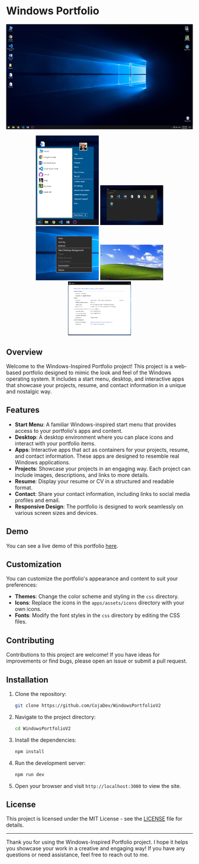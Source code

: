# Windows Portfolio

![Windows Portfolio](screenshot.png)

<p align="center">
  <img src="Screenshot_2.png" alt="Screenshot 2" width="170">
  <img src="Screenshot_3.png" alt="Screenshot 3" width="170">
  <img src="Screenshot_4.png" alt="Screenshot 4" width="170">
  <img src="Screenshot_5.png" alt="Screenshot 5" width="170">
  <img src="Screenshot_6.png" alt="Screenshot 6" width="170">
</p>

## Overview

Welcome to the Windows-Inspired Portfolio project! This project is a web-based portfolio designed to mimic the look and feel of the Windows operating system. It includes a start menu, desktop, and interactive apps that showcase your projects, resume, and contact information in a unique and nostalgic way.

## Features

- **Start Menu**: A familiar Windows-inspired start menu that provides access to your portfolio's apps and content.
- **Desktop**: A desktop environment where you can place icons and interact with your portfolio items.
- **Apps**: Interactive apps that act as containers for your projects, resume, and contact information. These apps are designed to resemble real Windows applications.
- **Projects**: Showcase your projects in an engaging way. Each project can include images, descriptions, and links to more details.
- **Resume**: Display your resume or CV in a structured and readable format.
- **Contact**: Share your contact information, including links to social media profiles and email.
- **Responsive Design**: The portfolio is designed to work seamlessly on various screen sizes and devices.

## Demo

You can see a live demo of this portfolio [here](https://windows-portfolio-v2.vercel.app/).

## Customization

You can customize the portfolio's appearance and content to suit your preferences:

- **Themes**: Change the color scheme and styling in the `css` directory.
- **Icons**: Replace the icons in the `apps/assets/icons` directory with your own icons.
- **Fonts**: Modify the font styles in the `css` directory by editing the CSS files.

## Contributing

Contributions to this project are welcome! If you have ideas for improvements or find bugs, please open an issue or submit a pull request.

## Installation

1. Clone the repository:
    ```sh
    git clone https://github.com/CojaDev/WindowsPortfolioV2
    ```

2. Navigate to the project directory:
    ```sh
    cd WindowsPortfolioV2
    ```

3. Install the dependencies:
    ```sh
    npm install
    ```

4. Run the development server:
    ```sh
    npm run dev
    ```

5. Open your browser and visit `http://localhost:3000` to view the site.
   
## License

This project is licensed under the MIT License - see the [LICENSE](LICENSE) file for details.

---

Thank you for using the Windows-Inspired Portfolio project. I hope it helps you showcase your work in a creative and engaging way! If you have any questions or need assistance, feel free to reach out to me.
